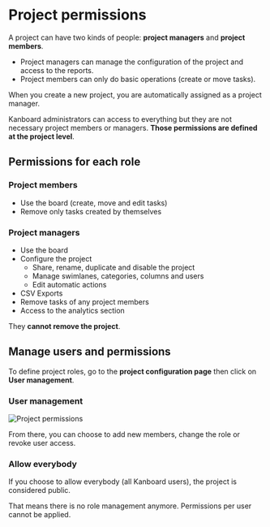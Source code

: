 Project permissions
===================

A project can have two kinds of people: **project managers** and **project members**.

- Project managers can manage the configuration of the project and access to the reports.
- Project members can only do basic operations (create or move tasks).

When you create a new project, you are automatically assigned as a project manager.

Kanboard administrators can access to everything but they are not necessary project members or managers. **Those permissions are defined at the project level**.

Permissions for each role
-------------------------

### Project members

- Use the board (create, move and edit tasks)
- Remove only tasks created by themselves

### Project managers

- Use the board
- Configure the project
	- Share, rename, duplicate and disable the project
	- Manage swimlanes, categories, columns and users
	- Edit automatic actions
- CSV Exports
- Remove tasks of any project members
- Access to the analytics section

They **cannot remove the project**.

Manage users and permissions
----------------------------

To define project roles, go to the **project configuration page** then click on **User management**.

### User management

![Project permissions](http://kanboard.net/screenshots/documentation/project-permissions.png)

From there, you can choose to add new members, change the role or revoke user access.

### Allow everybody

If you choose to allow everybody (all Kanboard users), the project is considered public.

That means there is no role management anymore. Permissions per user cannot be applied.
